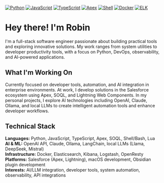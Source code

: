 [![Python](https://img.shields.io/badge/Python-3776AB?style=flat&logo=python&logoColor=white)](https://www.python.org/)
[![JavaScript](https://img.shields.io/badge/JavaScript-F7DF1E?style=flat&logo=javascript&logoColor=black)](https://developer.mozilla.org/en-US/docs/Web/JavaScript)
[![TypeScript](https://img.shields.io/badge/TypeScript-3178C6?style=flat&logo=typescript&logoColor=white)](https://www.typescriptlang.org/)
[![Apex](https://img.shields.io/badge/Apex-00A1E0?style=flat&logo=salesforce&logoColor=white)](https://developer.salesforce.com/docs/atlas.en-us.apexcode.meta/apexcode/)
[![Shell](https://img.shields.io/badge/Shell-4EAA25?style=flat&logo=gnu-bash&logoColor=white)](https://www.gnu.org/software/bash/)
[![Docker](https://img.shields.io/badge/Docker-2496ED?style=flat&logo=docker&logoColor=white)](https://www.docker.com/)
[![ELK](https://img.shields.io/badge/Elasticsearch-005571?style=flat&logo=elasticsearch&logoColor=white)](https://www.elastic.co/)

# Hey there! I'm Robin

I'm a full-stack software engineer passionate about building practical tools and exploring innovative solutions. My work ranges from system utilities to developer productivity tools, with a focus on Python, DevOps, observability, and AI-powered applications.

## What I'm Working On

Currently focused on developer tools, automation, and AI integration in enterprise environments. At work, I develop solutions in the Salesforce ecosystem using Apex, SOQL, and Lightning Web Components. In my personal projects, I explore AI technologies including OpenAI, Claude, Ollama, and local LLMs to create intelligent automation tools and enhance developer workflows.

## Technical Stack

**Languages:** Python, JavaScript, TypeScript, Apex, SOQL, Shell/Bash, Lua  
**AI & ML:** OpenAI API, Claude, Ollama, LangChain, local LLMs (Llama, DeepSeek, Mistral)  
**Infrastructure:** Docker, Elasticsearch, Kibana, Logstash, OpenResty  
**Platforms:** Salesforce (Apex, Lightning), macOS development, Obsidian plugin development  
**Interests:** AI/LLM integration, developer tools, system automation, observability, API integrations
